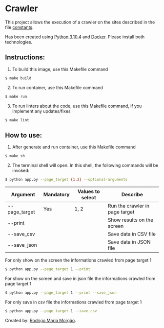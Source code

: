 # Crawler

This project allows the execution of a crawler on the sites described in the file [constants](./app/constants.py).

Has been created using [Python 3.10.4](https://www.python.org/downloads/release/python-3104/) and [Docker](https://docs.docker.com/get-docker/). Please install both technologies.

## Instructions:
1. To build this image, use this Makefile command
```bash
$ make build
```

2. To run container, use this Makefile command
```bash
$ make run
```

3. To run linters about the code, use this Makefile command, if you implement any updates/fixes
```bash
$ make lint
```

## How to use:
1. After generate and run container, use this Makefile command
```bash
$ make sh
```

2. The terminal shell will open. In this shell, the following commands will be invoked:
```bash
$ python app.py --page_target {1,2} --optional-arguments
```

| Argument      | Mandatory       | Values to select | Describe                       |
| ------------- | --------------- | --------------   | ------------------------------ |
| --page_target | Yes             | 1, 2             | Run the crawler in page target | 
| --print       |                 |                  | Show results on the screen     |
| --save_csv    |                 |                  | Save data in CSV file          |
| --save_json   |                 |                  | Save data in JSON file         |

For only show on the screen the informations crawled from page target 1
```bash
$ python app.py --page_target 1 --print
```

For show on the screen and save in json file the informations crawled from page target 1
```bash
$ python app.py --page_target 1 --print --save_json
```

For only save in csv file the informations crawled from page target 1
```bash
$ python app.py --page_target 1 --save_csv
```

Created by: [Rodrigo Maria Morgão](mailto:rodrigo@rodrigomaria.com.br).